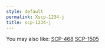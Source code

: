 ```yaml
---
style: default
permalink: Xscp-1234-j
title: scp-1234-j
---
```

You may also like:
[SCP-468](http://scp-wiki.net/scp-468)
[SCP-1505](http://scp-wiki.net/scp-1505)
